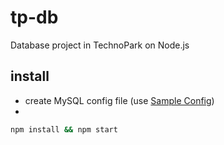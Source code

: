 # tp-db
Database project in TechnoPark on Node.js

## install
* create MySQL config file (use [Sample Config](db/config.sample.json))
*
```sh
npm install && npm start
```
